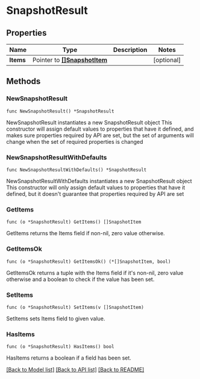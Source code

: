 # SnapshotResult

## Properties

Name | Type | Description | Notes
------------ | ------------- | ------------- | -------------
**Items** | Pointer to [**[]SnapshotItem**](SnapshotItem.md) |  | [optional] 

## Methods

### NewSnapshotResult

`func NewSnapshotResult() *SnapshotResult`

NewSnapshotResult instantiates a new SnapshotResult object
This constructor will assign default values to properties that have it defined,
and makes sure properties required by API are set, but the set of arguments
will change when the set of required properties is changed

### NewSnapshotResultWithDefaults

`func NewSnapshotResultWithDefaults() *SnapshotResult`

NewSnapshotResultWithDefaults instantiates a new SnapshotResult object
This constructor will only assign default values to properties that have it defined,
but it doesn't guarantee that properties required by API are set

### GetItems

`func (o *SnapshotResult) GetItems() []SnapshotItem`

GetItems returns the Items field if non-nil, zero value otherwise.

### GetItemsOk

`func (o *SnapshotResult) GetItemsOk() (*[]SnapshotItem, bool)`

GetItemsOk returns a tuple with the Items field if it's non-nil, zero value otherwise
and a boolean to check if the value has been set.

### SetItems

`func (o *SnapshotResult) SetItems(v []SnapshotItem)`

SetItems sets Items field to given value.

### HasItems

`func (o *SnapshotResult) HasItems() bool`

HasItems returns a boolean if a field has been set.


[[Back to Model list]](../README.md#documentation-for-models) [[Back to API list]](../README.md#documentation-for-api-endpoints) [[Back to README]](../README.md)


